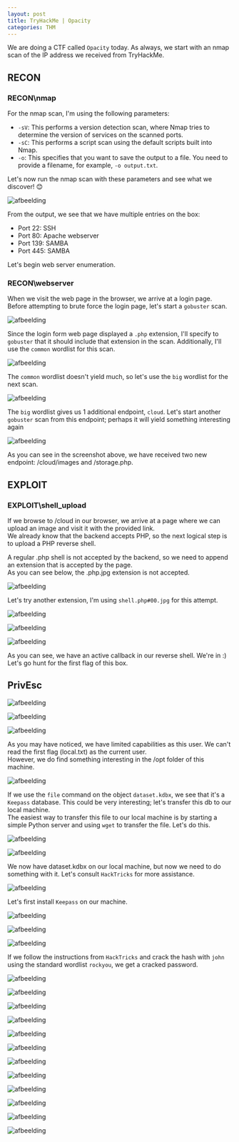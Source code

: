 ```yaml
---
layout: post
title: TryHackMe | Opacity
categories: THM
---
```



We are doing a CTF called `Opacity` today. As always, we start with an nmap scan of the IP address we received from TryHackMe.


## RECON

### RECON\nmap

For the nmap scan, I'm using the following parameters:
- `-sV`: This performs a version detection scan, where Nmap tries to determine the version of services on the scanned ports.
- `-sC`: This performs a script scan using the default scripts built into Nmap.
- `-o`: This specifies that you want to save the output to a file. You need to provide a filename, for example, `-o output.txt`.

Let's now run the nmap scan with these parameters and see what we discover! 😊

![afbeelding](https://github.com/PingBackHome/PingBackHome.github.io/assets/115549820/38faf858-aac0-427a-9a55-4152ac580292)

From the output, we see that we have multiple entries on the box:
- Port 22: SSH
- Port 80: Apache webserver
- Port 139: SAMBA
- Port 445: SAMBA

Let's begin web server enumeration.

### RECON\webserver

When we visit the web page in the browser, we arrive at a login page.\
Before attempting to brute force the login page, let's start a `gobuster` scan.

![afbeelding](https://github.com/PingBackHome/PingBackHome.github.io/assets/115549820/9f8ed00a-d341-4bbf-a9c4-080a9499b010)

Since the login form web page displayed a `.php` extension, I'll specify to `gobuster` that it should include that extension in the scan.
Additionally, I'll use the `common` wordlist for this scan.

![afbeelding](https://github.com/PingBackHome/PingBackHome.github.io/assets/115549820/502a8cb4-67a7-48bc-8715-e638da26b5ea)

The `common` wordlist doesn't yield much, so let's use the `big` wordlist for the next scan.

![afbeelding](https://github.com/PingBackHome/PingBackHome.github.io/assets/115549820/75a1c602-d8f1-4da8-8c08-3972e75aff13)

The `big` wordlist gives us 1 additional endpoint, `cloud`.
Let's start another `gobuster` scan from this endpoint; perhaps it will yield something interesting again

![afbeelding](https://github.com/PingBackHome/PingBackHome.github.io/assets/115549820/c3d5538f-5a52-4d57-aff0-7d9ba65fc0f6)

As you can see in the screenshot above, we have received two new endpoint: /cloud/images and /storage.php.

## EXPLOIT

### EXPLOIT\shell_upload

If we browse to <IP>/cloud in our browser, we arrive at a page where we can upload an image and visit it with the provided link.\
We already know that the backend accepts PHP, so the next logical step is to upload a PHP reverse shell.


A regular .php shell is not accepted by the backend, so we need to append an extension that is accepted by the page. \
As you can see below, the .php.jpg extension is not accepted.


![afbeelding](https://github.com/PingBackHome/PingBackHome.github.io/assets/115549820/7ce88dac-62e2-4a09-bd60-fd1825adad03)

Let's try another extension, I'm using `shell.php#00.jpg` for this attempt.


![afbeelding](https://github.com/PingBackHome/PingBackHome.github.io/assets/115549820/d1aeb4f0-a30e-4013-afe0-e1731e831f95)

![afbeelding](https://github.com/PingBackHome/PingBackHome.github.io/assets/115549820/bc2d4d37-2d7d-4a86-a8cf-b559c05ef7b3)

![afbeelding](https://github.com/PingBackHome/PingBackHome.github.io/assets/115549820/8d3d1f7f-9ec9-4df8-b6dd-2257f98fccc4)


As you can see, we have an active callback in our reverse shell. We're in :) Let's go hunt for the first flag of this box.

## PrivEsc

![afbeelding](https://github.com/PingBackHome/PingBackHome.github.io/assets/115549820/143f8222-a2e4-4cdb-bcf2-ff123a9e642b)

![afbeelding](https://github.com/PingBackHome/PingBackHome.github.io/assets/115549820/38dbd4a1-0b71-4eb5-8093-cbc101b8cc28)

![afbeelding](https://github.com/PingBackHome/PingBackHome.github.io/assets/115549820/147634cb-c00b-4394-ac0b-469db5a231a1)

As you may have noticed, we have limited capabilities as this user. We can't read the first flag (local.txt) as the current user.\
However, we do find something interesting in the /opt folder of this machine.

![afbeelding](https://github.com/PingBackHome/PingBackHome.github.io/assets/115549820/9889787d-d900-4a7b-b24d-1db0e558ac19)

If we use the `file` command on the object `dataset.kdbx`, we see that it's a `Keepass` database. This could be very interesting; let's transfer this db to our local machine.\
The easiest way to transfer this file to our local machine is by starting a simple Python server and using `wget` to transfer the file. Let's do this.

![afbeelding](https://github.com/PingBackHome/PingBackHome.github.io/assets/115549820/912cef37-1808-4019-98bf-a494789905fb)

![afbeelding](https://github.com/PingBackHome/PingBackHome.github.io/assets/115549820/e6a4fdc5-6856-46b2-b19f-4e0f77c8f047)

We now have dataset.kdbx on our local machine, but now we need to do something with it. Let's consult `HackTricks` for more assistance.


![afbeelding](https://github.com/PingBackHome/PingBackHome.github.io/assets/115549820/344b6f1b-0812-4d77-890e-856163891a9c)

Let's first install `Keepass` on our machine.

![afbeelding](https://github.com/PingBackHome/PingBackHome.github.io/assets/115549820/3c61352f-e694-40c1-a7ff-3f095e9a8221)



![afbeelding](https://github.com/PingBackHome/PingBackHome.github.io/assets/115549820/bac07445-c25f-4077-b37c-660095ea9124)

![afbeelding](https://github.com/PingBackHome/PingBackHome.github.io/assets/115549820/3df86df0-26f3-4e93-be45-cfb87ced2389)

If we follow the instructions from `HackTricks` and crack the hash with `john` using the standard wordlist `rockyou`, we get a cracked password.

![afbeelding](https://github.com/PingBackHome/PingBackHome.github.io/assets/115549820/7468d519-a9cb-48f2-89d5-0d2009ac4c0d)

![afbeelding](https://github.com/PingBackHome/PingBackHome.github.io/assets/115549820/ffdfac4b-ed7f-4326-9dce-e03ce22dc3ce)

![afbeelding](https://github.com/PingBackHome/PingBackHome.github.io/assets/115549820/d944b17f-d18a-441a-833b-3d0614f5c1cb)


![afbeelding](https://github.com/PingBackHome/PingBackHome.github.io/assets/115549820/84de3cab-7b1c-4c65-b012-bb0af4a0fd7d)

![afbeelding](https://github.com/PingBackHome/PingBackHome.github.io/assets/115549820/3c7589e1-1af4-4a36-a864-139a8d0fd508)

![afbeelding](https://github.com/PingBackHome/PingBackHome.github.io/assets/115549820/2036f795-1e17-42af-b996-313ade019c10)


![afbeelding](https://github.com/PingBackHome/PingBackHome.github.io/assets/115549820/2c64058a-c90e-46d1-82fa-66bcac6d2d71)

![afbeelding](https://github.com/PingBackHome/PingBackHome.github.io/assets/115549820/38adf574-0912-4119-a365-fe4dab004c86)

![afbeelding](https://github.com/PingBackHome/PingBackHome.github.io/assets/115549820/608bead5-e4a2-4723-99e1-1a3ba037b0aa)

![afbeelding](https://github.com/PingBackHome/PingBackHome.github.io/assets/115549820/2f1690a0-d742-4bff-b893-559522a4d53f)

![afbeelding](https://github.com/PingBackHome/PingBackHome.github.io/assets/115549820/6c05c5c5-217e-4c1b-9b82-a21a9f73fe43)

![afbeelding](https://github.com/PingBackHome/PingBackHome.github.io/assets/115549820/b0d5a67e-76cf-414b-99cb-e73dc80a7cfd)

